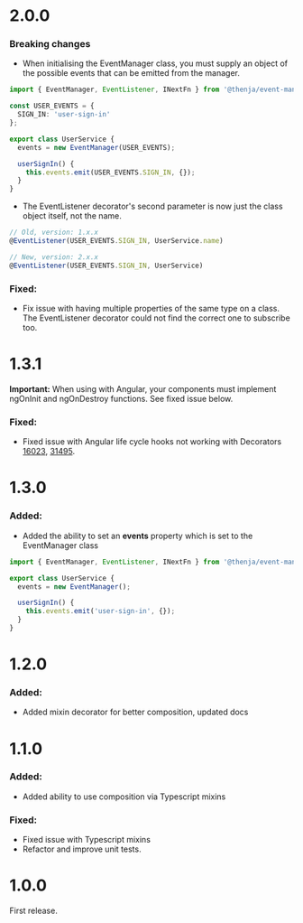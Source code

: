 # 2.0.0

### Breaking changes

* When initialising the EventManager class, you must supply an object of the possible events that can be emitted from the manager.

```typescript
import { EventManager, EventListener, INextFn } from '@thenja/event-manager';

const USER_EVENTS = {
  SIGN_IN: 'user-sign-in'
};

export class UserService {
  events = new EventManager(USER_EVENTS);

  userSignIn() {
    this.events.emit(USER_EVENTS.SIGN_IN, {});
  }
}
```

* The EventListener decorator's second parameter is now just the class object itself, not the name. 

```typescript
// Old, version: 1.x.x
@EventListener(USER_EVENTS.SIGN_IN, UserService.name)

// New, version: 2.x.x
@EventListener(USER_EVENTS.SIGN_IN, UserService)
```

### Fixed:

* Fix issue with having multiple properties of the same type on a class. The EventListener decorator could not find the correct one to subscribe too.

# 1.3.1

__Important:__ When using with Angular, your components must implement ngOnInit and ngOnDestroy functions. See fixed issue below.

### Fixed:

* Fixed issue with Angular life cycle hooks not working with Decorators [16023](https://github.com/angular/angular/issues/16023), [31495](https://github.com/angular/angular/issues/31495).

# 1.3.0

### Added:

* Added the ability to set an __events__ property which is set to the EventManager class

```typescript
import { EventManager, EventListener, INextFn } from '@thenja/event-manager';

export class UserService {
  events = new EventManager();

  userSignIn() {
    this.events.emit('user-sign-in', {});
  }
}
```

# 1.2.0

### Added:

* Added mixin decorator for better composition, updated docs

# 1.1.0

### Added:

* Added ability to use composition via Typescript mixins

### Fixed:

* Fixed issue with Typescript mixins
* Refactor and improve unit tests.

# 1.0.0

First release.